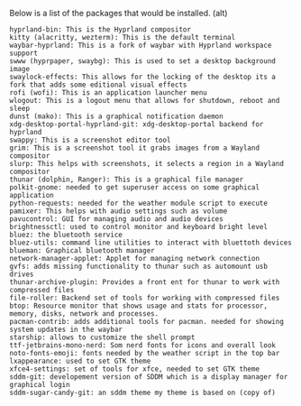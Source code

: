 Below is a list of the packages that would be installed. (alt)

    hyprland-bin: This is the Hyprland compositor
    kitty (alacritty, wezterm): This is the default terminal
    waybar-hyprland: This is a fork of waybar with Hyprland workspace support
    swww (hyprpaper, swaybg): This is used to set a desktop background image
    swaylock-effects: This allows for the locking of the desktop its a fork that adds some editional visual effects
    rofi (wofi): This is an application launcher menu
    wlogout: This is a logout menu that allows for shutdown, reboot and sleep
    dunst (mako): This is a graphical notification daemon
    xdg-desktop-portal-hyprland-git: xdg-desktop-portal backend for hyprland
    swappy: This is a screenshot editor tool
    grim: This is a screenshot tool it grabs images from a Wayland compositor
    slurp: This helps with screenshots, it selects a region in a Wayland compositor
    thunar (dolphin, Ranger): This is a graphical file manager
    polkit-gnome: needed to get superuser access on some graphical application
    python-requests: needed for the weather module script to execute
    pamixer: This helps with audio settings such as volume
    pavucontrol: GUI for managing audio and audio devices
    brightnessctl: used to control monitor and keyboard bright level
    bluez: the bluetooth service
    bluez-utils: command line utilities to interact with bluettoth devices
    blueman: Graphical bluetooth manager
    network-manager-applet: Applet for managing network connection
    gvfs: adds missing functionality to thunar such as automount usb drives
    thunar-archive-plugin: Provides a front ent for thunar to work with compressed files
    file-roller: Backend set of tools for working with compressed files
    btop: Resource monitor that shows usage and stats for processor, memory, disks, network and processes.
    pacman-contrib: adds additional tools for pacman. needed for showing system updates in the waybar
    starship: allows to customize the shell prompt
    ttf-jetbrains-mono-nerd: Som nerd fonts for icons and overall look
    noto-fonts-emoji: fonts needed by the weather script in the top bar
    lxappearance: used to set GTK theme
    xfce4-settings: set of tools for xfce, needed to set GTK theme
    sddm-git: developement version of SDDM which is a display manager for graphical login
    sddm-sugar-candy-git: an sddm theme my theme is based on (copy of)

